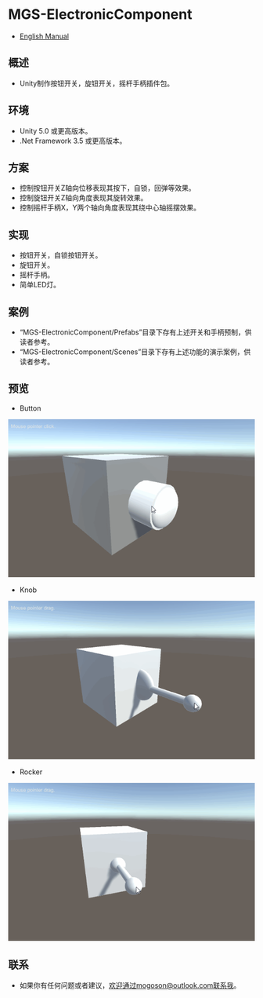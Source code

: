 ﻿# MGS-ElectronicComponent
- [English Manual](./README.md)

## 概述
- Unity制作按钮开关，旋钮开关，摇杆手柄插件包。

## 环境
- Unity 5.0 或更高版本。
- .Net Framework 3.5 或更高版本。

## 方案
- 控制按钮开关Z轴向位移表现其按下，自锁，回弹等效果。
- 控制旋钮开关Z轴向角度表现其旋转效果。
- 控制摇杆手柄X，Y两个轴向角度表现其绕中心轴摇摆效果。

## 实现
- 按钮开关，自锁按钮开关。
- 旋钮开关。
- 摇杆手柄。
- 简单LED灯。

## 案例
- “MGS-ElectronicComponent/Prefabs”目录下存有上述开关和手柄预制，供读者参考。
- “MGS-ElectronicComponent/Scenes”目录下存有上述功能的演示案例，供读者参考。

## 预览
- Button

![Button](./Attachment/README_Image/Button.gif)

- Knob

![Knob](./Attachment/README_Image/Knob.gif)

- Rocker

![Rocker](./Attachment/README_Image/Rocker.gif)﻿

## 联系
- 如果你有任何问题或者建议，欢迎通过mogoson@outlook.com联系我。
